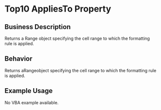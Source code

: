 # Top10 AppliesTo Property

## Business Description
Returns a Range object specifying the cell range to which the formatting rule is applied.

## Behavior
Returns aRangeobject specifying the cell range to which the formatting rule is applied.

## Example Usage
No VBA example available.